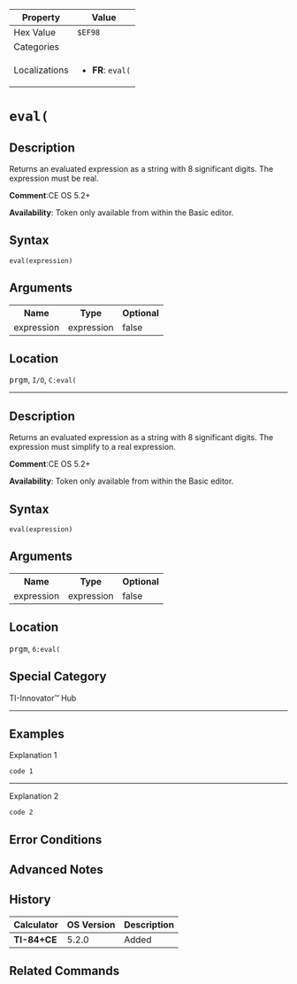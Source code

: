 | Property      | Value |
|---------------|-------|
| Hex Value     | `$EF98`|
| Categories    | <ul></ul> |
| Localizations | <ul><li><b>FR</b>: `eval(`</li></ul> |

# `eval(`

## Description
Returns an evaluated expression as a string with 8 significant digits.  The expression must be real.

<b>Comment</b>:CE OS 5.2+

<b>Availability</b>: Token only available from within the Basic editor.

## Syntax
`eval(expression)`

## Arguments
<table>
<tr><th>Name</th><th>Type</th><th>Optional</th></tr>

<tr><td>expression</td><td>expression</td><td>false</td></tr>

</table>

## Location
<kbd>prgm</kbd>, `I/O`, `C:eval(`
<hr>

## Description
Returns an evaluated expression as a string with 8 significant digits.  The expression must simplify to a real expression.

<b>Comment</b>:CE OS 5.2+

<b>Availability</b>: Token only available from within the Basic editor.

## Syntax
`eval(expression)`

## Arguments
<table>
<tr><th>Name</th><th>Type</th><th>Optional</th></tr>

<tr><td>expression</td><td>expression</td><td>false</td></tr>

</table>

## Location
<kbd>prgm</kbd>, `6:eval(`
## Special Category
TI-Innovator™ Hub

<hr>

## Examples

Explanation 1
```ti-basic
code 1
```
---
Explanation 2
```ti-basic
code 2
```

## Error Conditions


## Advanced Notes


## History
| Calculator | OS Version | Description |
|------------|------------|-------------|
| <b>TI-84+CE</b> | 5.2.0 | Added

## Related Commands

    
